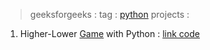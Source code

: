 
> geeksforgeeks : tag : [python](https://www.geeksforgeeks.org/tag/python-projects/) projects :  

1. Higher-Lower [Game](https://www.geeksforgeeks.org/higher-lower-game-with-python/) with Python : [link code](https://www.onlinegdb.com/edit/T0e0tthHgz)  











